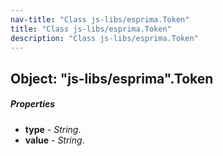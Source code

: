 ```yaml
---
nav-title: "Class js-libs/esprima.Token"
title: "Class js-libs/esprima.Token"
description: "Class js-libs/esprima.Token"
---
```

## Object: "js-libs/esprima".Token

##### Properties
 - **type** - _String_.
 - **value** - _String_.